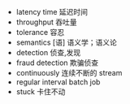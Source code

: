 - latency time 延迟时间
- throughput 吞吐量
- tolerance 容忍
- semantics [语] 语义学；语义论
- detection 侦查,发现
- fraud detection 欺骗侦查
- continuously 连续不断的   stream
- regular interval      batch job
- stuck 卡住不动
